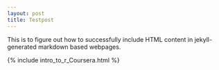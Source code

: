 ```yaml
---
layout: post
title: Testpost
---
```


This is to figure out how to successfully include HTML content in jekyll-generated markdown based webpages.

{% include intro_to_r_Coursera.html %}
